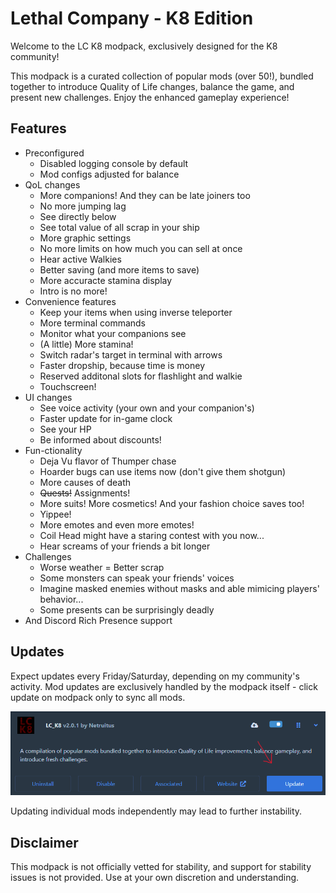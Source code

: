 # Lethal Company - K8 Edition

Welcome to the LC K8 modpack, exclusively designed for the K8 community!

This modpack is a curated collection of popular mods (over 50!), bundled together to introduce Quality of Life changes, balance the game, and present new challenges. Enjoy the enhanced gameplay experience!

## Features

- Preconfigured
    - Disabled logging console by default
    - Mod configs adjusted for balance
- QoL changes
    - More companions! And they can be late joiners too
    - No more jumping lag
    - See directly below
    - See total value of all scrap in your ship
    - More graphic settings
    - No more limits on how much you can sell at once
    - Hear active Walkies
    - Better saving (and more items to save)
    - More accuracte stamina display
    - Intro is no more!
- Convenience features
    - Keep your items when using inverse teleporter
    - More terminal commands
    - Monitor what your companions see
    - (A little) More stamina!
    - Switch radar's target in terminal with arrows
    - Faster dropship, because time is money
    - Reserved additonal slots for flashlight and walkie
    - Touchscreen!
- UI changes
    - See voice activity (your own and your companion's)
    - Faster update for in-game clock
    - See your HP
    - Be informed about discounts!
- Fun-ctionality
    - Deja Vu flavor of Thumper chase
    - Hoarder bugs can use items now (don't give them shotgun)
    - More causes of death
    - ~~Quests!~~ Assignments!
    - More suits! More cosmetics! And your fashion choice saves too!
    - Yippee!
    - More emotes and even more emotes!
    - Coil Head might have a staring contest with you now...
    - Hear screams of your friends a bit longer
- Challenges
    - Worse weather = Better scrap
    - Some monsters can speak your friends' voices
    - Imagine masked enemies without masks and able mimicing players' behavior...
    - Some presents can be surprisingly deadly
- And Discord Rich Presence support

## Updates

Expect updates every Friday/Saturday, depending on my community's activity. Mod updates are exclusively handled by the modpack itself - click update on modpack only to sync all mods.

![update](update.png)

Updating individual mods independently may lead to further instability.

## Disclaimer

This modpack is not officially vetted for stability, and support for stability issues is not provided. Use at your own discretion and understanding.
